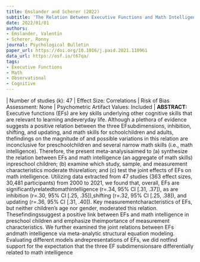 ```yaml
---
title: Emslander and Scherer (2022)
subtitle: 'The Relation Between Executive Functions and Math Intelligence in Preschool Children: A Systematic Review and Meta-Analysis'
date: 2022/01/01
authors:
- Emslander, Valentin
- Scherer, Ronny
journal: Psychological Bulletin
paper_url: https://doi.org/10.1016/j.paid.2021.110961
data_url: https://osf.io/t67qa/
tags:
- Executive Functions
- Math
- Observational
- Cognitive
---
```


| Number of studies (k): 47 | Effect Size: Correlations | Risk of Bias Assessment: None | Psychometric Artifact Values: Included | **ABSTRACT:** Executive functions (EFs) are key skills underlying other cognitive skills that are relevant to learning andeveryday life. Although a plethora of evidence suggests a positive relation between the three EFsubdimensions, inhibition, shifting, and updating, and math skills for schoolchildren and adults, thefindings on the magnitude of and possible variations in this relation are inconclusive for preschoolchildren and several narrow math skills (i.e., math intelligence). Therefore, the present meta-analysisaimed to (a) synthesize the relation between EFs and math intelligence (an aggregate of math skills) inpreschool children; (b) examine which study, sample, and measurement characteristics moderate thisrelation; and (c) test the joint effects of EFs on math intelligence. Utilizing data extracted from 47 studies (363 effect sizes, 30,481 participants) from 2000 to 2021, we found that, overall, EFs are significantlyrelatedtomathintelligence (r=.34, 95% CI [.31, .37]), as are inhibition (r=.30, 95% CI [.25, .35]),shifting (r=.32, 95% CI [.25, .38]), and updating (r=.36, 95% CI [.31, .40]). Key measurementcharacteristics of EFs, but neither children’s age nor gender, moderated this relation. Thesefindingssuggest a positive link between EFs and math intelligence in preschool children and emphasize theimportance of measurement characteristics. We further examined the joint relations between EFs andmath intelligence via meta-analytic structural equation modeling. Evaluating different models andrepresentations of EFs, we did notfind support for the expectation that the three EF subdimensionsare differentially related to math intelligence
